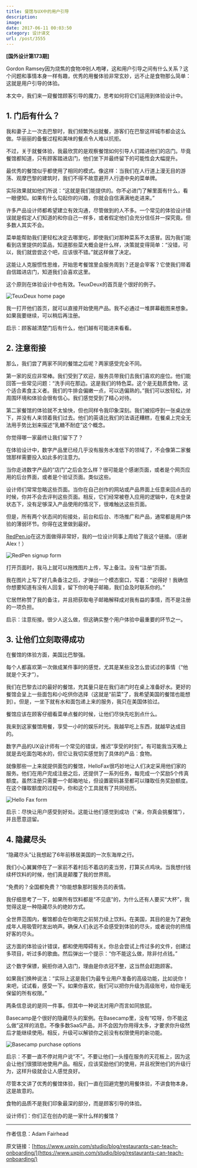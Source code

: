 ```yaml
---
title: 餐馆与UX中的用户引导
description: 
image: 
date: 2017-06-11 00:03:50
category: 设计译文
url: /post/3555
---
```


**[国外设计第173期]**

Gordon Ramsey因为烧焦的食物冲别人咆哮，这和用户引导之间有什么关系？这个问题和事情本身一样有趣，优秀的用餐体验非常玄妙，远不止是食物那么简单：这就是用户引导的体验。

本文中，我们来一窥餐馆顾客引导的魔力，思考如何将它们运用到体验设计中。

## 1\. 门后有什么？

我和妻子上一次去巴黎时，我们频繁外出就餐，游客们在巴黎这样城市都会这么做。华丽丽的备餐过程和美味的餐点令人难以抗拒。

不过，关于就餐体验，我最欣赏的是观察餐馆如何引导人们踏进他们的店门。毕竟餐馆都知道，只有顾客踏进店门，他们坐下并最终留下的可能性会大幅提升。

最优秀的餐馆似乎都使用了相同的模式。像这样：当我们在人行道上漫无目的游荡、观摩巴黎的建筑时，我们不得不故意避开人行道中央的菜单牌。

实际效果就如他们所说：“这就是我们能提供的。你不必进门了解里面有什么，看一眼便知。如果有什么勾起你的兴趣，你就会自信满满地走进来。”

许多产品设计师都希望建立有效沟通，尽管做到的人不多。一个常见的体验设计错误就是假定人们知道的和你自己一样多，或者假定他们会充分信任并一探究竟。但多数人其实不会。

菜单能帮助我们更轻松决定去哪里吃，即使我们对那种菜系不太感冒。因为我们能看到店里提供的菜品，知道那些菜大概会是什么样，决策就变得简单：“没错，可以，我们就尝尝这个吧，应该很不错。”就这样做了决定。

这能让人克服惯性思维，开始思考餐馆里会服务周到？还是会宰客？它使我们带着自信踏进店门，知道我们会喜欢这里。

这个原则在体验设计中也有效。TeuxDeux的首页是个很好的例子。

![TeuxDeux home page](https://cdn.victor42.work/posts/2017-06/06-09/image2.png)

我一打开他们首页，就可以直接开始使用产品。我不必通过一堆屏幕截图来想象。如果我要继续，可以稍后再注册。

启示：顾客越清楚门后有什么，他们越有可能进来看看。

## 2\. 注意衔接

那么，我们尝了两家不同的餐馆之后呢？两家感受完全不同。

第一家的反应非常棒。我们受到了欢迎，服务员带我们去我们喜欢的座位。他们能回答一些常见问题：“洗手间在那边。这是我们的特色菜。这个是无麸质食物，这个适合素食主义者。我们的牛排会偏嫩一点，可以选偏熟的。”我们可以放轻松，对周围环境和体验会很有信心。我们感觉受到了精心对待。

第二家餐馆的体验就不太愉快，但也同样令我印象深刻。我们被招呼到一张桌边坐下，并没有人来领着我们过去。他们的英语比我们的法语还糟糕，在餐桌上完全无法用手势比划来描述“乳糖不耐症”这个概念。

你觉得哪一家最终让我们留下了？

在体验设计中，数字产品里已经几乎没有服务水准低下的领域了，不会像第二家餐馆那样需要投入如此多的注意力。

当你走进数字产品的“店门”之后会怎么样？很可能是个感谢页面，或者是个网页应用的后台界面，或者是个验证页面。类似这些。

设计师们常常忽略这些页面。当你在自己创作的网站或产品界面上任意来回点击的时候，你并不会去评判这些页面。相反，它们经常被卷入应用的逻辑中，在未登录状态下，没有足够深入产品使用的情况下，很难触达这些页面。

但是，所有两个状态间的衔接处，前台和后台、市场推广和产品，通常都是用户体验的薄弱环节。你得在这里做到最好。

[RedPen.io](https://redpen.io/)在这方面做得非常好，我的一位设计同事上周给了我这个链接。（感谢Alex！）

![RedPen signup form](https://cdn.victor42.work/posts/2017-06/06-09/image1.png)

打开页面时，我马上就可以拖拽图片上传，写上备注。没有“注册”页面。

我在图片上写了好几条备注之后，才弹出一个模态窗口，写着：“说得好！我确信你想要知道有没有人回复，留下你的电子邮箱，我们会及时联系你的。”

它居然称赞了我的备注，并且把获取电子邮箱解释成对我有益的事情，而不是注册的一项负担。

启示：注意衔接。很少人这么做，但这确实整个用户体验中最重要的环节之一。

## 3\. 让他们立刻取得成功

在餐馆的体验方面，美国比巴黎强。

每个人都喜欢第一次做成某件事时的感觉，尤其是某些没怎么尝试过的事情（“他就是个天才”）。

我们在巴黎去过的最好的餐馆，充其量只是在我们进门时在桌上准备好水。更好的餐馆会呈上一些面包和小吃供你选择（这就是“前菜”了，我希望美国的餐馆也能想到）。但是，一坐下就有水和面包递上来的服务，我只在美国体验过。

餐馆应该在顾客仔细看菜单点餐的时候，让他们尽快先吃到点什么。

我来到这家餐馆用餐，享受一小时的娱乐时光。我越早吃上东西，就越早达成目的。

数字产品的UX设计师有一个常见的错误，推迟“享受的时刻”。有可能我当天晚上就是去吃面包喝水的，但它让我切实感觉到了具体的产品：食物。

就像那些一上来就提供面包的餐馆，HelloFax很巧妙地让人们决定采用他们家的服务。他们在用户完成注册之后，还提供了一系列任务，每完成一个奖励5个传真额度。虽然注册只需要一个邮箱地址，但设置密码甚至都可以赚取任务奖励额度。在这个赚取额度的过程中，你和这个工具就有了共同经历。

![Hello Fax form](https://cdn.victor42.work/posts/2017-06/06-09/image4.jpg)

启示：尽快让用户感受到好处。这能让他们感觉到成功（“亲，你真会挑餐馆”），并且愿意逗留。

## 4\. 隐藏尽头

“隐藏尽头”让我想起了6年前移居美国的一次东海岸之行。

我们小心翼翼停在了一家前不着村后不着店的麦当劳，打算买点鸡块。当我想付钱续杯饮料的时候，他们真是颠覆了我的世界观。

“免费的？全国都免费？”你能想象那时服务员的表情。

我仔细思考了一下，如果所有饮料都是“不见底”的，为什么还有人要买“大杯”，我觉得这是一种隐藏尽头的绝妙方式。

全世界范围内，餐馆都会在你喝完之前努力续上饮料。在美国，其目的是为了避免成年人用吸管时发出响声。确保人们永远不会感受到体验的尽头，或者说你的热情好客的尽头。

这方面的体验设计错误，都和使用障碍有关。你总会尝试上传过多的文件，创建过多项目，听过多的歌曲。然后弹出一个提示：“你不能这么做，除非付点钱。”

这个数字保镖，婉拒你进入店门，理由是你衣冠不整，这当然会赶跑顾客。

如果我们换种说法：“实际上这是我们为最专业用户准备的高级功能，比如说你！来吧，试试看，感受一下。如果你喜欢，我们可以把你升级为高级账号，给你毫无保留的所有权限。”

两条信息说的是同一件事。但其中一种说法对用户而言如同放屁。

Basecamp是个很好的隐藏尽头的案例。在Basecamp里，没有“哎呀，你不能这么做”这样的消息。不像多数SaaS产品，并不会因为你用得太多，才要求你升级然后才能继续使用。相反，升级可以解锁你之前没有权限使用的新功能。

![Basecamp purchase options](https://cdn.victor42.work/posts/2017-06/06-09/image3.png)

启示：不要一直不停对用户说“不”。不要让他们一头撞在服务的天花板上，因为这会让他们很猥琐地使用产品。相反，应该奖励他们的使用，并且祝贺他们的升级行为，这样升级就会让人感觉良好。

尽管本文讲了优秀的餐馆体验，我们一直在回避完整的用餐体验，不讲食物本身。这是故意的。

食物的品质不是我们印象最深的部分，而是顾客引导的体验。

设计师们：你们正在创办的是一家什么样的餐馆？

---

作者信息：Adam Fairhead

原文链接：[https://www.uxpin.com/studio/blog/restaurants-can-teach-onboarding/](https://www.uxpin.com/studio/blog/restaurants-can-teach-onboarding/)